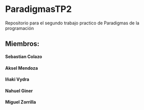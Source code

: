 # ParadigmasTP2
Repositorio para el segundo trabajo practico de Paradigmas de la programación

## Miembros:
  #### Sebastian Colazo
  #### Aksel Mendoza
  #### Iñaki Vydra
  #### Nahuel Giner
  #### Miguel Zorrilla

